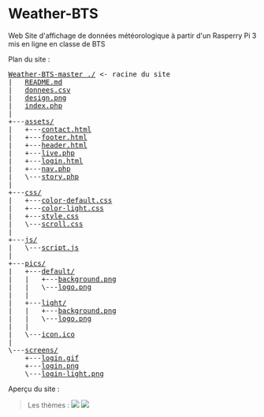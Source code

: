 # Weather-BTS

Web Site d'affichage de données météorologique à partir d'un Rasperry Pi 3 mis en ligne en classe de BTS

Plan du site :
<pre>
<a href="https://github.com/Tracks12/Weather-BTS/">Weather-BTS-master ./</a> <- racine du site
|   <a href="https://github.com/Tracks12/Weather-BTS/blob/master/README.md">README.md</a>
|   <a href="https://github.com/Tracks12/Weather-BTS/blob/master/donnees.csv">donnees.csv</a>
|   <a href="https://github.com/Tracks12/Weather-BTS/blob/master/design.png">design.png</a>
|   <a href="https://github.com/Tracks12/Weather-BTS/blob/master/index.php">index.php</a>
|
+---<a href="https://github.com/Tracks12/Weather-BTS/tree/master/assets/">assets/</a>
|   +---<a href="https://github.com/Tracks12/Weather-BTS/blob/master/assets/contact.html">contact.html</a>
|   +---<a href="https://github.com/Tracks12/Weather-BTS/blob/master/assets/footer.html">footer.html</a>
|   +---<a href="https://github.com/Tracks12/Weather-BTS/blob/master/assets/header.html">header.html</a>
|   +---<a href="https://github.com/Tracks12/Weather-BTS/blob/master/assets/live.php">live.php</a>
|   +---<a href="https://github.com/Tracks12/Weather-BTS/blob/master/assets/login.html">login.html</a>
|   +---<a href="https://github.com/Tracks12/Weather-BTS/blob/master/assets/nav.php">nav.php</a>
|   \---<a href="https://github.com/Tracks12/Weather-BTS/blob/master/assets/story.php">story.php</a>
|
+---<a href="https://github.com/Tracks12/Weather-BTS/tree/master/css/">css/</a>
|   +---<a href="https://github.com/Tracks12/Weather-BTS/blob/master/css/color-default.css">color-default.css</a>
|   +---<a href="https://github.com/Tracks12/Weather-BTS/blob/master/css/color-light.css">color-light.css</a>
|   +---<a href="https://github.com/Tracks12/Weather-BTS/blob/master/css/style.css">style.css</a>
|   \---<a href="https://github.com/Tracks12/Weather-BTS/blob/master/css/scroll.css">scroll.css</a>
|
+---<a href="https://github.com/Tracks12/Weather-BTS/tree/master/js/">js/</a>
|   \---<a href="https://github.com/Tracks12/Weather-BTS/blob/master/js/script.js">script.js</a>
|
+---<a href="https://github.com/Tracks12/Weather-BTS/tree/master/pics/">pics/</a>
|   +---<a href="https://github.com/Tracks12/Weather-BTS/tree/master/pics/default/">default/</a>
|   |   +---<a href="https://github.com/Tracks12/Weather-BTS/blob/master/pics/default/background.png">background.png</a>
|   |   \---<a href="https://github.com/Tracks12/Weather-BTS/blob/master/pics/default/logo.png">logo.png</a>
|   |
|   +---<a href="https://github.com/Tracks12/Weather-BTS/tree/master/pics/light/">light/</a>
|   |   +---<a href="https://github.com/Tracks12/Weather-BTS/blob/master/pics/light/background.png">background.png</a>
|   |   \---<a href="https://github.com/Tracks12/Weather-BTS/blob/master/pics/light/logo.png">logo.png</a>
|   |
|   \---<a href="https://github.com/Tracks12/Weather-BTS/blob/master/pics/icon.ico">icon.ico</a>
|
\---<a href="https://github.com/Tracks12/Weather-BTS/tree/master/screens/">screens/</a>
    +---<a href="https://github.com/Tracks12/Weather-BTS/blob/master/screens/login.gif">login.gif</a>
    +---<a href="https://github.com/Tracks12/Weather-BTS/blob/master/screens/login.png">login.png</a>
    \---<a href="https://github.com/Tracks12/Weather-BTS/blob/master/screens/login-light.png">login-light.png</a>
</pre>

Aperçu du site :

> Les thèmes :
> <img type="image/png" src="https://raw.githubusercontent.com/Tracks12/Weather-BTS/master/screens/login.png" />
> <img type="image/png" src="https://raw.githubusercontent.com/Tracks12/Weather-BTS/master/screens/login-light.png" />
